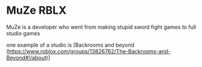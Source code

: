 # MuZe RBLX

MuZe is a developer who went from making stupid sword fight games to full studio games

one example of a studio is [Backrooms and beyond (https://www.roblox.com/groups/13826762/The-Backrooms-and-Beyond#!/about)]
